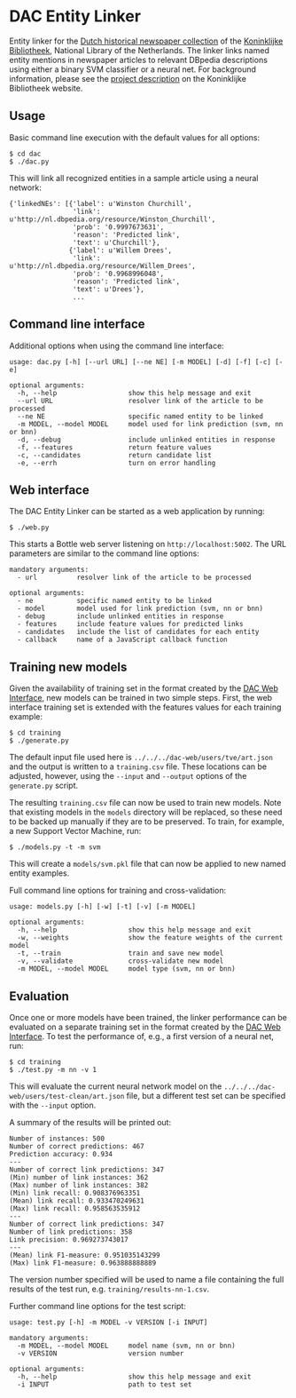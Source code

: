 # DAC Entity Linker

Entity linker for the [Dutch historical newspaper collection](https://www.delpher.nl/nl/kranten) of the [Koninklijke Bibliotheek](https://www.kb.nl), National Library of the Netherlands. The linker links named entity mentions in newspaper articles to relevant DBpedia descriptions using either a binary SVM classifier or a neural net. For background information, please see the [project description](https://www.kb.nl/en/organisation/research-expertise/enrichment-of-digital-content) on the Koninklijke Bibliotheek website.

## Usage

Basic command line execution with the default values for all options:

```
$ cd dac
$ ./dac.py
```

This will link all recognized entities in a sample article using a neural network:

```
{'linkedNEs': [{'label': u'Winston Churchill',
                'link': u'http://nl.dbpedia.org/resource/Winston_Churchill',
                'prob': '0.9997673631',
                'reason': 'Predicted link',
                'text': u'Churchill'},
               {'label': u'Willem Drees',
                'link': u'http://nl.dbpedia.org/resource/Willem_Drees',
                'prob': '0.9968996048',
                'reason': 'Predicted link',
                'text': u'Drees'},
                ...
```

## Command line interface

Additional options when using the command line interface:

```
usage: dac.py [-h] [--url URL] [--ne NE] [-m MODEL] [-d] [-f] [-c] [-e]

optional arguments:
  -h, --help                  show this help message and exit
  --url URL                   resolver link of the article to be processed
  --ne NE                     specific named entity to be linked
  -m MODEL, --model MODEL     model used for link prediction (svm, nn or bnn)
  -d, --debug                 include unlinked entities in response
  -f, --features              return feature values
  -c, --candidates            return candidate list
  -e, --errh                  turn on error handling
```

## Web interface

The DAC Entity Linker can be started as a web application by running:

```
$ ./web.py
```

This starts a Bottle web server listening on `http://localhost:5002`. The URL parameters are similar to the command line options:

```
mandatory arguments:
  - url          resolver link of the article to be processed

optional arguments:
  - ne           specific named entity to be linked
  - model        model used for link prediction (svm, nn or bnn)
  - debug        include unlinked entities in response
  - features     include feature values for predicted links
  - candidates   include the list of candidates for each entity
  - callback     name of a JavaScript callback function
```

## Training new models

Given the availability of training set in the format created by the [DAC Web Interface](https://github.com/jlonij/dac-web), new models can be trained in two simple steps. First, the web interface training set is extended with the features values for each training example:

```
$ cd training
$ ./generate.py
```

The default input file used here is `../../../dac-web/users/tve/art.json` and the output is written to a `training.csv` file. These locations can be adjusted, however, using the `--input` and `--output` options of the `generate.py` script.

The resulting `training.csv` file can now be used to train new models. Note that existing models in the `models` directory will be replaced, so these need to be backed up manually if they are to be preserved. To train, for example, a new Support Vector Machine, run:

```
$ ./models.py -t -m svm
```

This will create a `models/svm.pkl` file that can now be applied to new named entity examples. 

Full command line options for training and cross-validation:

```
usage: models.py [-h] [-w] [-t] [-v] [-m MODEL]

optional arguments:
  -h, --help                  show this help message and exit
  -w, --weights               show the feature weights of the current model
  -t, --train                 train and save new model
  -v, --validate              cross-validate new model
  -m MODEL, --model MODEL     model type (svm, nn or bnn)
```

## Evaluation

Once one or more models have been trained, the linker performance can be evaluated on a separate training set in the format created by the [DAC Web Interface](https://github.com/jlonij/dac-web). To test the performance of, e.g., a first version of a neural net, run:

```
$ cd training
$ ./test.py -m nn -v 1
```

This will evaluate the current neural network model on the `../../../dac-web/users/test-clean/art.json` file, but a different test set can be specified with the `--input` option.

A summary of the results will be printed out:

```
Number of instances: 500
Number of correct predictions: 467
Prediction accuracy: 0.934
---
Number of correct link predictions: 347
(Min) number of link instances: 362
(Max) number of link instances: 382
(Min) link recall: 0.908376963351
(Mean) link recall: 0.933470249631
(Max) link recall: 0.958563535912
---
Number of correct link predictions: 347
Number of link predictions: 358
Link precision: 0.969273743017
---
(Mean) link F1-measure: 0.951035143299
(Max) link F1-measure: 0.963888888889
```

The version number specified will be used to name a file containing the full results of the test run, e.g. `training/results-nn-1.csv`.

Further command line options for the test script:

```
usage: test.py [-h] -m MODEL -v VERSION [-i INPUT]

mandatory arguments:
  -m MODEL, --model MODEL     model name (svm, nn or bnn)
  -v VERSION                  version number
  
optional arguments:
  -h, --help                  show this help message and exit
  -i INPUT                    path to test set
```
